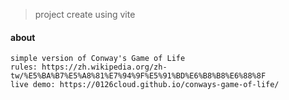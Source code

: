 > project create using vite

#### about

```
simple version of Conway's Game of Life
rules: https://zh.wikipedia.org/zh-tw/%E5%BA%B7%E5%A8%81%E7%94%9F%E5%91%BD%E6%B8%B8%E6%88%8F
live demo: https://0126cloud.github.io/conways-game-of-life/
```